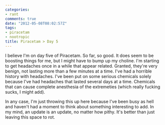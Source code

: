 ```yaml
---
categories:
- rant
comments: true
date: "2012-05-08T08:02:57Z"
tags:
- piracetam
- nootropic
title: Piracetam > Day 5
---
```


I believe I'm on day five of Piracetam. So far, so good. It does seem to be
boosting things for me, but I might have to bump up my choline. I'm starting to
get headaches once in a while that appear related. Granted, they're very benign,
not lasting more than a few minutes at a time. I've had a horrible history with
headaches. I've been put on some serious chemicals solely because I've had
headaches that lasted several days at a time. Chemicals that can cause complete
anesthesia of the extremeties (which really fucking sucks, I might add).

In any case, I'm just throwing this up here because I've been busy as hell and
haven't had a moment to think about something interesting to add. In my mind, an
update is an update, no matter how pithy. It's better than just leaving this
space to rot.
